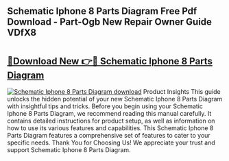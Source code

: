 ## Schematic Iphone 8 Parts Diagram Free Pdf Download - Part-Ogb New Repair Owner Guide VDfX8

# <h2><a href="http://dft3hz.blite.top/?on=Schematic+Iphone+8+Parts+Diagram">🔗Download New 👉🔴 Schematic Iphone 8 Parts Diagram</a></h2>

[![Schematic Iphone 8 Parts Diagram download](https://i.imgur.com/lujVjoI.png)](http://dft3hz.blite.top/?on=Schematic+Iphone+8+Parts+Diagram)
Product Insights This guide unlocks the hidden potential of your new Schematic Iphone 8 Parts Diagram with insightful tips and tricks. Before you begin using your Schematic Iphone 8 Parts Diagram, we recommend reading this manual carefully. It contains detailed instructions for product setup, as well as information on how to use its various features and capabilities. This Schematic Iphone 8 Parts Diagram features a comprehensive set of features to cater to your specific needs. Thank You for Choosing Us! We appreciate your trust and support Schematic Iphone 8 Parts Diagram.
